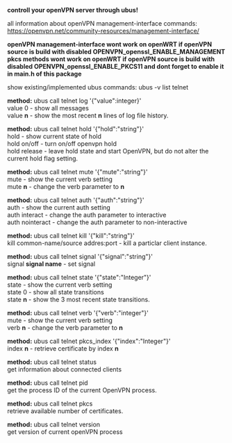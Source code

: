 **controll your openVPN server through ubus!**

all information about openVPN management-interface commands: https://openvpn.net/community-resources/management-interface/

**openVPN management-interface wont work on openWRT if openVPN source is build with disabled OPENVPN_openssl_ENABLE_MANAGEMENT**
**pkcs methods wont work on openWRT if openVPN source is build with disabled OPENVPN_openssl_ENABLE_PKCS11 and dont forget to enable it in main.h of this package**


show existing/implemented ubus commands: ubus -v list telnet

**method:** ubus call telnet log '{"value":integer}' <br>
      value 0 - show all messages <br>
      value **n** - show the most recent **n** lines of log file history.
      
**method:** ubus call telnet hold '{"hold":"string"}' <br>
      hold - show current state of hold <br>
      hold on/off - turn on/off openvpn hold <br>
      hold release - leave hold state and start OpenVPN, but do not alter the current hold flag setting. <br>
      
**method:** ubus call telnet mute '{"mute":"string"}' <br>
      mute - show the current verb setting <br> 
      mute **n** -  change the verb parameter to **n** <br>
      
**method:** ubus call telnet auth '{"auth":"string"}' <br>
      auth - show the current auth setting <br> 
      auth interact -  change the auth parameter to interactive <br>
      auth nointeract -  change the auth parameter to non-interactive <br>
      
**method:** ubus call telnet kill '{"kill":"string"}' <br>
      kill common-name/source addres:port - kill a particlar client instance. <br> 
      
**method:** ubus call telnet signal '{"signal":"string"}' <br>
      signal **signal name** - set signal <br> 

**method:** ubus call telnet state '{"state":"Integer"}' <br>
      state - show the current verb setting <br> 
      state 0 - show all state transitions <br>
      state **n** - show the 3 most recent state transitions. <br>
      
**method:** ubus call telnet verb '{"verb":"integer"}' <br>
      mute - show the current verb setting <br> 
      verb **n** -  change the verb parameter to **n** <br>
      
**method:** ubus call telnet pkcs_index '{"index":"Integer"}' <br>
      index **n** - retrieve certificate by index **n** <br>
      
**method:** ubus call telnet status <br>
      get information about connected clients <br>
      
**method:** ubus call telnet pid <br>
      get the process ID of the current OpenVPN process. <br>
      
**method:** ubus call telnet pkcs <br>
      retrieve available number of certificates. <br>
      
**method:** ubus call telnet version <br>
      get version of current openVPN process <br>
